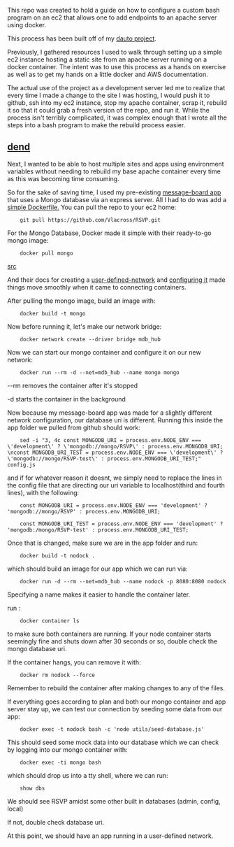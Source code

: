 This repo was created to hold a guide on how to configure a custom bash program on an ec2 that allows one to add endpoints to an apache server using docker.

This process has been built off of my <a href="https://github.com/Vlacross/dauto">dauto project</a>.

Previously, I gathered resources I used to walk through setting up a simple ec2 instance hosting a static site from an apache server running on a docker container. The intent was to use this process as a hands on exercise as well as to get my hands on a little docker and AWS documentation.

The actual use of the project as a development server led me to realize that every time I made a change to the site I was hosting, I would push it to github, ssh into my ec2 instance, stop my apache container, scrap it, rebuild it so that it could grab a fresh version of the repo, and run it.
While the process isn't terribly complicated, it was complex enough that I wrote all the steps into a bash program to make the rebuild process easier.

<h2 style="text-decoration: underline;">dend</h2>

Next, I wanted to be able to host multiple sites and apps using environment variables without needing to rebuild my base apache container every time as this was becoming time consuming. 

So for the sake of saving time, I used my pre-existing <a href="https://github.com/Vlacross/RSVP">message-board app</a> that uses a Mongo database via an express server.
All I had to do was add a <a href="https://github.com/Vlacross/RSVP/blob/master/Dockerfile">simple Dockerfile.</a>
You can pull the repo to your ec2 home:

        git pull https://github.com/Vlacross/RSVP.git


For the Mongo Database, Docker made it simple with their ready-to-go mongo image:

        docker pull mongo

<a href="src: https://github.com/dockerfile/mongodb/issues/32">src</a>

And their docs for creating a <a href="https://docs.docker.com/v17.09/engine/userguide/networking/#user-defined-networks">user-defined-network</a> and <a href="https://docs.docker.com/network/network-tutorial-standalone/">configuring it</a> made things move smoothly when it came to connecting containers.

After pulling the mongo image, build an image with:

        docker build -t mongo

Now before running it, let's make our network bridge:

        docker network create --driver bridge mdb_hub

Now we can start our mongo container and configure it on our new network:

        docker run --rm -d --net=mdb_hub --name mongo mongo

--rm   removes the container after it's stopped

-d     starts the container in the background


Now because my message-board app was made for a slightly different network configuration, our database uri is different.
Running this inside the app folder we pulled from github should work:



        sed -i "3, 4c const MONGODB_URI = process.env.NODE_ENV === \'development\' ? \'mongodb://mongo/RSVP\' : process.env.MONGODB_URI; \nconst MONGODB_URI_TEST = process.env.NODE_ENV === \'development\' ? \'mongodb://mongo/RSVP-test\' : process.env.MONGODB_URI_TEST;" config.js


and if for whatever reason it doesnt, we simply need to replace the lines in the config file that are directing our uri variable to localhost(third and fourth lines), with the following:

        const MONGODB_URI = process.env.NODE_ENV === 'development' ? 'mongodb://mongo/RSVP' : process.env.MONGODB_URI;

        const MONGODB_URI_TEST = process.env.NODE_ENV === 'development' ? 'mongodb:/mongo/RSVP-test' : process.env.MONGODB_URI_TEST; 


Once that is changed, make sure we are in the app folder and run:

        docker build -t nodock .

which should build an image for our app which we can run via:

        docker run -d --rm --net=mdb_hub --name nodock -p 8080:8080 nodock


Specifying a name makes it easier to handle the container later.

run :

        docker container ls

to make sure both containers are running. If your node container starts seemingly fine and shuts down after 30 seconds or so, double check the mongo database uri.

If the container hangs, you can remove it with:

        docker rm nodock --force

Remember to rebuild the container after making changes to any of the files.

If everything goes according to plan and both our mongo container and app server stay up, we can test our connection by seeding some data from our app:

        docker exec -t nodock bash -c 'node utils/seed-database.js'

This should seed some mock data into our database which we can check by logging into our mongo container with:

        docker exec -ti mongo bash

which should drop us into a tty shell, where we can run:

        show dbs

We should see RSVP amidst some other built in databases (admin, config, local)

If not, double check database uri.

At this point, we should have an app running in a user-defined network.








